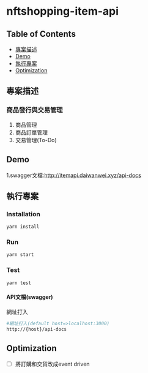 # nftshopping-item-api

## Table of Contents

* [專案描述](#專案描述)
* [Demo](#Demo)
* [執行專案](#執行專案)
* [Optimization](#Optimization)

## 專案描述

### 商品發行與交易管理
1. 商品管理
2. 商品訂單管理
3. 交易管理(To-Do)

## Demo
1.swagger文檔:http://itemapi.daiwanwei.xyz/api-docs

## 執行專案

### Installation
```shell
yarn install
```

### Run
```shell
yarn start
```

### Test 
```shell
yarn test
```
#### API文檔(swagger)
網址打入
```bash
#網址打入(default host=>localhost:3000)
http://{host}/api-docs
```

## Optimization
- [ ] 將訂購和交貨改成event driven
